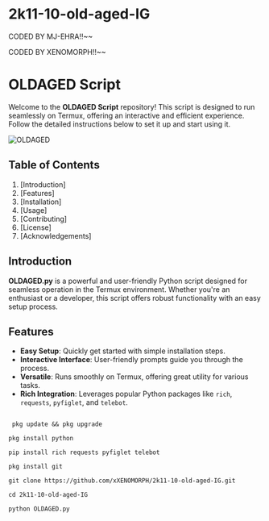 # 2k11-10-old-aged-IG
CODED BY MJ-EHRA!!~~


CODED BY XENOMORPH!!~~
# OLDAGED Script
 

Welcome to the **OLDAGED Script** repository! This script is designed to run seamlessly on Termux, offering an interactive and efficient experience. Follow the detailed instructions below to set it up and start using it.

![OLDAGED](https://example.com/banner-image.png) <!-- You can add an actual banner image URL here -->

## Table of Contents
1. [Introduction]
2. [Features]
3. [Installation]
4. [Usage]
5. [Contributing]
6. [License]
7. [Acknowledgements]

## Introduction

**OLDAGED.py** is a powerful and user-friendly Python script designed for seamless operation in the Termux environment. Whether you're an enthusiast or a developer, this script offers robust functionality with an easy setup process.

## Features

- **Easy Setup**: Quickly get started with simple installation steps.
- **Interactive Interface**: User-friendly prompts guide you through the process.
- **Versatile**: Runs smoothly on Termux, offering great utility for various tasks.
- **Rich Integration**: Leverages popular Python packages like `rich`, `requests`, `pyfiglet`, and `telebot`.

```## Installation

 pkg update && pkg upgrade
   
pkg install python

pip install rich requests pyfiglet telebot

pkg install git

git clone https://github.com/xXENOMORPH/2k11-10-old-aged-IG.git

cd 2k11-10-old-aged-IG

python OLDAGED.py

```

